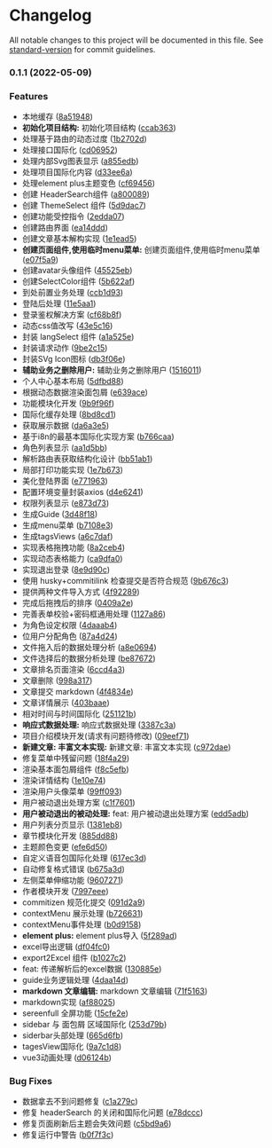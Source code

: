 # Changelog

All notable changes to this project will be documented in this file. See [standard-version](https://github.com/conventional-changelog/standard-version) for commit guidelines.

### 0.1.1 (2022-05-09)


### Features

* 本地缓存 ([8a51948](https://github.com/wanghaonan12/vue3-admin/commit/8a519489571b09a5843c070ae7cd2bdcbf251cf3))
* **初始化项目结构:** 初始化项目结构 ([ccab363](https://github.com/wanghaonan12/vue3-admin/commit/ccab3636db7730da30777cdc47f9f0b88a925cc3))
* 处理基于路由的动态过度 ([1b2702d](https://github.com/wanghaonan12/vue3-admin/commit/1b2702d66b1f38b117dfdab045c4b51b8dd55baf))
* 处理接口国际化 ([cd06952](https://github.com/wanghaonan12/vue3-admin/commit/cd069525ae6f7dd42e4c8a9f5b05c7c0c22d1998))
* 处理内部Svg图表显示 ([a855edb](https://github.com/wanghaonan12/vue3-admin/commit/a855edbd3d90c4503b970f17601e58c12582a801))
* 处理项目国际化内容 ([d33ee6a](https://github.com/wanghaonan12/vue3-admin/commit/d33ee6a3ffbf85d7f9a2793946b8795ff1c29564))
* 处理element plus主题变色 ([cf69456](https://github.com/wanghaonan12/vue3-admin/commit/cf69456d93abc7ffa234cb938320bf09b70beb6f))
* 创建 HeaderSearch组件 ([a800089](https://github.com/wanghaonan12/vue3-admin/commit/a8000893c2a16348e32c3a8f23569d412845f538))
* 创建 ThemeSelect 组件 ([5d9dac7](https://github.com/wanghaonan12/vue3-admin/commit/5d9dac771ad87623e655ed5205dcfbdf2de7df9d))
* 创建功能受控指令 ([2edda07](https://github.com/wanghaonan12/vue3-admin/commit/2edda0708d5c98a0fcbfa6c4371632ed9a8dc865))
* 创建路由界面 ([ea14ddd](https://github.com/wanghaonan12/vue3-admin/commit/ea14ddd5d2b663a8aaf032817034bf179c31be05))
* 创建文章基本解构实现 ([1e1ead5](https://github.com/wanghaonan12/vue3-admin/commit/1e1ead513f900fd2b28bc909ad6c1b4bfbc72179))
* **创建页面组件,使用临时menu菜单:** 创建页面组件,使用临时menu菜单 ([e07f5a9](https://github.com/wanghaonan12/vue3-admin/commit/e07f5a9a56aea81ce58cd5a43b1fdc7840524b56))
* 创建avatar头像组件 ([45525eb](https://github.com/wanghaonan12/vue3-admin/commit/45525ebc70c3b67cd5631a212e0fa9fd7ad388f8))
* 创建SelectColor组件 ([5b622af](https://github.com/wanghaonan12/vue3-admin/commit/5b622af916d5c7c8d69b12f52d751b4e74b8a57b))
* 到处前置业务处理 ([ccb1d93](https://github.com/wanghaonan12/vue3-admin/commit/ccb1d93f8af22158593d481745ca8f34ee53d8c1))
* 登陆后处理 ([11e5aa1](https://github.com/wanghaonan12/vue3-admin/commit/11e5aa10bc35f710024350647c3b8604da6e4946))
* 登录鉴权解决方案 ([cf68b8f](https://github.com/wanghaonan12/vue3-admin/commit/cf68b8f77ae272885238209f7f8c7d65b31d698f))
* 动态css值改写 ([43e5c16](https://github.com/wanghaonan12/vue3-admin/commit/43e5c168235d8ce6d11d2456b5f814f211e7d28d))
* 封装 langSelect 组件 ([a1a525e](https://github.com/wanghaonan12/vue3-admin/commit/a1a525eb57d4bd135cd167ae892840888b5483cc))
* 封装请求动作 ([9be2c15](https://github.com/wanghaonan12/vue3-admin/commit/9be2c1569f743ec5ba8eca0108bf30627e533af1))
* 封装SVg Icon图标 ([db3f06e](https://github.com/wanghaonan12/vue3-admin/commit/db3f06e6b896ac735a8df74c66ccc3b8d23b0c2b))
* **辅助业务之删除用户:** 辅助业务之删除用户 ([1516011](https://github.com/wanghaonan12/vue3-admin/commit/15160119e5108cc1270ba98b5c0a89bd11b15274))
* 个人中心基本布局 ([5dfbd88](https://github.com/wanghaonan12/vue3-admin/commit/5dfbd88924f06e0e37d158b681ee4e91aa055d7d))
* 根据动态数据渲染面包屑 ([e639ace](https://github.com/wanghaonan12/vue3-admin/commit/e639acef25b21f398d802cba5732e859b2d77ecb))
* 功能模块化开发 ([9b9f96f](https://github.com/wanghaonan12/vue3-admin/commit/9b9f96fefab7b0cb52782c350114b7bbe8c20e8a))
* 国际化缓存处理 ([8bd8cd1](https://github.com/wanghaonan12/vue3-admin/commit/8bd8cd140bfeef4a404709941ada71dac50fb462))
* 获取展示数据 ([da6a3e5](https://github.com/wanghaonan12/vue3-admin/commit/da6a3e59e8d24b7db148b826c784d8769c56fd68))
* 基于i8n的最基本国际化实现方案 ([b766caa](https://github.com/wanghaonan12/vue3-admin/commit/b766caac9d708a8e211ae73e506de1d88a444c4a))
* 角色列表显示 ([aa1d5bb](https://github.com/wanghaonan12/vue3-admin/commit/aa1d5bb769bb1d864bded32e1a609d93819f7951))
* 解析路由表获取结构化设计 ([bb51ab1](https://github.com/wanghaonan12/vue3-admin/commit/bb51ab1d954b57e96ea718d2e7e94c488cb237f0))
* 局部打印功能实现 ([1e7b673](https://github.com/wanghaonan12/vue3-admin/commit/1e7b673c77ddced4740511b96ae1c4d6d83ad729))
* 美化登陆界面 ([e771963](https://github.com/wanghaonan12/vue3-admin/commit/e771963ca7493d379534a7990c90bcfd897baba5))
* 配置环境变量封装axios ([d4e6241](https://github.com/wanghaonan12/vue3-admin/commit/d4e62419c724c0f2668d4675bfd7a1bdd6ecd629))
* 权限列表显示 ([e873d73](https://github.com/wanghaonan12/vue3-admin/commit/e873d73067e06819df8133947657db3797e9fd2d))
* 生成Guide ([3d48f18](https://github.com/wanghaonan12/vue3-admin/commit/3d48f1894ba0c169da82fcacf3e1cf9c651083b5))
* 生成menu菜单 ([b7108e3](https://github.com/wanghaonan12/vue3-admin/commit/b7108e32459fb06b650fe86f86960fdc29f0f980))
* 生成tagsViews ([a6c7daf](https://github.com/wanghaonan12/vue3-admin/commit/a6c7dafdbe835859f9e22e32c91bd63c9c9e40ba))
* 实现表格拖拽功能 ([8a2ceb4](https://github.com/wanghaonan12/vue3-admin/commit/8a2ceb453f3de6bffa3c70a6cb99a4b59fd8a57c))
* 实现动态表格能力 ([ca9dfa0](https://github.com/wanghaonan12/vue3-admin/commit/ca9dfa064037132852c5720a1fd666c75ba4259e))
* 实现退出登录 ([8e9d90c](https://github.com/wanghaonan12/vue3-admin/commit/8e9d90c9f5ad44e971dd90f324c61b006bf835b0))
* 使用 husky+commitilink 检查提交是否符合规范 ([9b676c3](https://github.com/wanghaonan12/vue3-admin/commit/9b676c35e13bd45333dc3ec29741c45e4950cf2e))
* 提供两种文件导入方式 ([4f92289](https://github.com/wanghaonan12/vue3-admin/commit/4f922892fe489b9d81efba872566ca1a2fd6b319))
* 完成后拖拽后的排序 ([0409a2e](https://github.com/wanghaonan12/vue3-admin/commit/0409a2e641f071ee7cef1da69b3bc1d5084c124f))
* 完善表单校验+密码框通用处理 ([1127a86](https://github.com/wanghaonan12/vue3-admin/commit/1127a86ad9102d64ba6ea83b45655380c06a983f))
* 为角色设定权限 ([4daaab4](https://github.com/wanghaonan12/vue3-admin/commit/4daaab40212c32c5a99c1459cc181d60318803c6))
* 位用户分配角色 ([87a4d24](https://github.com/wanghaonan12/vue3-admin/commit/87a4d24c10558d19b5cb9e2871eb4d27054e3166))
* 文件拖入后的数据处理分析 ([a8e0694](https://github.com/wanghaonan12/vue3-admin/commit/a8e0694585d5ce57978fcec126e4a2b77df585b0))
* 文件选择后的数据分析处理 ([be87672](https://github.com/wanghaonan12/vue3-admin/commit/be87672829f51c738c0d467c644f2e9de1100cca))
* 文章排名页面渲染 ([6ccd4a3](https://github.com/wanghaonan12/vue3-admin/commit/6ccd4a367c782326b58f55478a2efce6cc041b06))
* 文章删除 ([998a317](https://github.com/wanghaonan12/vue3-admin/commit/998a31771fa7c9d4176ba128bf1db804cdf3f438))
* 文章提交 markdown ([4f4834e](https://github.com/wanghaonan12/vue3-admin/commit/4f4834eb66c93fa31bf3ce92316b80aa096dbedd))
* 文章详情展示 ([403baae](https://github.com/wanghaonan12/vue3-admin/commit/403baae47cfff752b49c09f33cd697632b402516))
* 相对时间与时间国际化 ([251121b](https://github.com/wanghaonan12/vue3-admin/commit/251121bd2430982723a9e1c292d3e85c8263df46))
* **响应式数据处理:** 响应式数据处理 ([3387c3a](https://github.com/wanghaonan12/vue3-admin/commit/3387c3a4ff71d185346c9bde2188d1c251917f26))
* 项目介绍模块开发(请求有问题待修改) ([09eef71](https://github.com/wanghaonan12/vue3-admin/commit/09eef717cbf781196fae73865337431bf1a88778))
* **新建文章: 丰富文本实现:** 新建文章: 丰富文本实现 ([c972dae](https://github.com/wanghaonan12/vue3-admin/commit/c972dae0cc07937e8044a9654bc37fe05a452174))
* 修复菜单中残留问题 ([18f4a29](https://github.com/wanghaonan12/vue3-admin/commit/18f4a29bc0bb8dac50f26746b49076569c742b15))
* 渲染基本面包屑组件 ([f8c5efb](https://github.com/wanghaonan12/vue3-admin/commit/f8c5efb544955d4fccb7acf6149754a3b19b09d1))
* 渲染详情结构 ([1e10e74](https://github.com/wanghaonan12/vue3-admin/commit/1e10e74f35fef54f5eaaf5561078040db3372637))
* 渲染用户头像菜单 ([99ff093](https://github.com/wanghaonan12/vue3-admin/commit/99ff09371143e88fc960e53112048f0c66f7724a))
* 用户被动退出处理方案 ([c1f7601](https://github.com/wanghaonan12/vue3-admin/commit/c1f7601eaf84e7103d56dffe93aefc8a75226343))
* **用户被动退出的被动处理:** feat: 用户被动退出处理方案 ([edd5adb](https://github.com/wanghaonan12/vue3-admin/commit/edd5adb0200e90f1ad6ff993a91440772a303791))
* 用户列表分页显示 ([1381eb8](https://github.com/wanghaonan12/vue3-admin/commit/1381eb8165c56be535d724beeeaecfa3ecd16556))
* 章节模块化开发 ([885dd88](https://github.com/wanghaonan12/vue3-admin/commit/885dd8828987643b63579ba95ba3ebdc020d708c))
* 主题颜色变更 ([efe6d50](https://github.com/wanghaonan12/vue3-admin/commit/efe6d50e50ff6df74565b125115f058f1c1192cc))
* 自定义语音包国际化处理 ([617ec3d](https://github.com/wanghaonan12/vue3-admin/commit/617ec3d1e5000492155dd76973f669ae7ec2a3bf))
* 自动修复格式错误 ([b675a3d](https://github.com/wanghaonan12/vue3-admin/commit/b675a3d2defebe91a4fe05e6e2a544bb29945143))
* 左侧菜单伸缩功能 ([9607271](https://github.com/wanghaonan12/vue3-admin/commit/960727159488900c2ea9c7b5943b8a9063161378))
* 作者模块开发 ([7997eee](https://github.com/wanghaonan12/vue3-admin/commit/7997eee31a50543ffce0a76447a0887413f39eb8))
* commitizen 规范化提交 ([091d2a9](https://github.com/wanghaonan12/vue3-admin/commit/091d2a9e038a651988c1de226d7255600c2f6378))
* contextMenu 展示处理 ([b726631](https://github.com/wanghaonan12/vue3-admin/commit/b72663151648916f480be50a80e3dac2c28f2f27))
* contextMenu事件处理 ([b0d9158](https://github.com/wanghaonan12/vue3-admin/commit/b0d9158a05a5422e87e1cdbca1296b77e8412b0d))
* **element plus:** element plus导入 ([5f289ad](https://github.com/wanghaonan12/vue3-admin/commit/5f289ad6ad4b3cd3e8033261b1aef31b6bec2b33))
* excel导出逻辑 ([df04fc0](https://github.com/wanghaonan12/vue3-admin/commit/df04fc08bcad1b8f9936e3f9628770777ef6282a))
* export2Excel 组件 ([b1027c2](https://github.com/wanghaonan12/vue3-admin/commit/b1027c25d21e84dc26fa16e2f878dd7c758fe058))
* feat: 传递解析后的excel数据 ([130885e](https://github.com/wanghaonan12/vue3-admin/commit/130885e49efd71d4cbb0a9488554aa389ab41afe))
* guide业务逻辑处理 ([4daa14d](https://github.com/wanghaonan12/vue3-admin/commit/4daa14d533cfefc818f6e5fd23618ed11a14daee))
* **markdown 文章编辑:** markdown 文章编辑 ([71f5163](https://github.com/wanghaonan12/vue3-admin/commit/71f5163613aeeefda768e6c46280a74ad7129ee7))
* markdown实现 ([af88025](https://github.com/wanghaonan12/vue3-admin/commit/af880250e19f48ed545a112848df560ae118f02a))
* sereenfull 全屏功能 ([15cfe2e](https://github.com/wanghaonan12/vue3-admin/commit/15cfe2eede91b2fee01ee82d66a5c1bfd807f1f1))
* sidebar 与 面包屑 区域国际化 ([253d79b](https://github.com/wanghaonan12/vue3-admin/commit/253d79b61bee2f3d94c7a0d90438594bfb4c939d))
* siderbar头部处理 ([665d6fb](https://github.com/wanghaonan12/vue3-admin/commit/665d6fba0533b070d673edffecb63732db74b33a))
* tagesView国际化 ([9a7c1d8](https://github.com/wanghaonan12/vue3-admin/commit/9a7c1d8a47e932e9734d7e1ac59231c1cc8e2f4b))
* vue3动画处理 ([d06124b](https://github.com/wanghaonan12/vue3-admin/commit/d06124bd99623b66aedf11b83d29136e5c438afc))


### Bug Fixes

* 数据拿去不到问题修复 ([c1a279c](https://github.com/wanghaonan12/vue3-admin/commit/c1a279c2fa2e33a645f92a796a667128dcb35ca3))
* 修复 headerSearch 的关闭和国际化问题 ([e78dccc](https://github.com/wanghaonan12/vue3-admin/commit/e78dcccae7e9bae4e1a0d4335a2537ed72446231))
* 修复页面刷新后主题会失效问题 ([c5bd9a6](https://github.com/wanghaonan12/vue3-admin/commit/c5bd9a653ed874e2cab873e635d88a819d5058fe))
* 修复运行中警告 ([b0f7f3c](https://github.com/wanghaonan12/vue3-admin/commit/b0f7f3c775bbfe96a4f61d98c643733cd2167b16))

